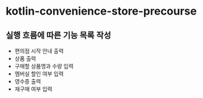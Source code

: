 # kotlin-convenience-store-precourse

## 실행 흐름에 따른 기능 목록 작성
- 편의점 시작 안내 출력
- 상품 출력
- 구매할 상품명과 수량 입력
- 멤버실 할인 여부 입력
- 영수증 출력
- 재구매 여부 입력